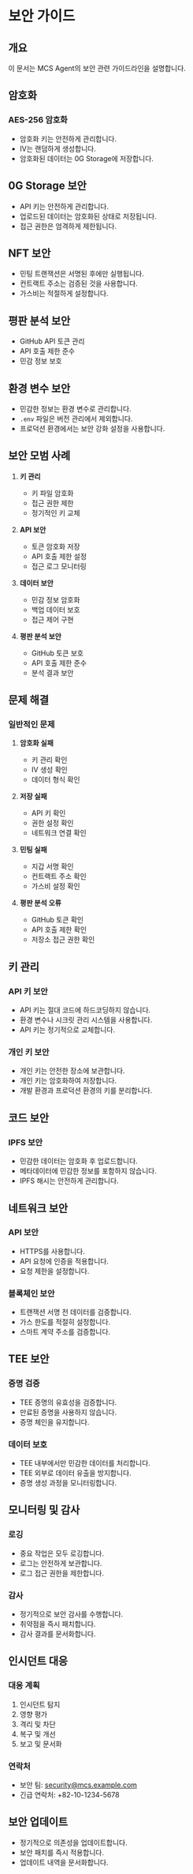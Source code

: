 # 보안 가이드

## 개요

이 문서는 MCS Agent의 보안 관련 가이드라인을 설명합니다.

## 암호화

### AES-256 암호화

- 암호화 키는 안전하게 관리합니다.
- IV는 랜덤하게 생성합니다.
- 암호화된 데이터는 0G Storage에 저장합니다.

## 0G Storage 보안

- API 키는 안전하게 관리합니다.
- 업로드된 데이터는 암호화된 상태로 저장됩니다.
- 접근 권한은 엄격하게 제한됩니다.

## NFT 보안

- 민팅 트랜잭션은 서명된 후에만 실행됩니다.
- 컨트랙트 주소는 검증된 것을 사용합니다.
- 가스비는 적절하게 설정합니다.

## 평판 분석 보안

- GitHub API 토큰 관리
- API 호출 제한 준수
- 민감 정보 보호

## 환경 변수 보안

- 민감한 정보는 환경 변수로 관리합니다.
- `.env` 파일은 버전 관리에서 제외합니다.
- 프로덕션 환경에서는 보안 강화 설정을 사용합니다.

## 보안 모범 사례

1. **키 관리**
   - 키 파일 암호화
   - 접근 권한 제한
   - 정기적인 키 교체

2. **API 보안**
   - 토큰 암호화 저장
   - API 호출 제한 설정
   - 접근 로그 모니터링

3. **데이터 보안**
   - 민감 정보 암호화
   - 백업 데이터 보호
   - 접근 제어 구현

4. **평판 분석 보안**
   - GitHub 토큰 보호
   - API 호출 제한 준수
   - 분석 결과 보안

## 문제 해결

### 일반적인 문제

1. **암호화 실패**
   - 키 관리 확인
   - IV 생성 확인
   - 데이터 형식 확인

2. **저장 실패**
   - API 키 확인
   - 권한 설정 확인
   - 네트워크 연결 확인

3. **민팅 실패**
   - 지갑 서명 확인
   - 컨트랙트 주소 확인
   - 가스비 설정 확인

4. **평판 분석 오류**
   - GitHub 토큰 확인
   - API 호출 제한 확인
   - 저장소 접근 권한 확인

## 키 관리

### API 키 보안
- API 키는 절대 코드에 하드코딩하지 않습니다.
- 환경 변수나 시크릿 관리 시스템을 사용합니다.
- API 키는 정기적으로 교체합니다.

### 개인 키 보안
- 개인 키는 안전한 장소에 보관합니다.
- 개인 키는 암호화하여 저장합니다.
- 개발 환경과 프로덕션 환경의 키를 분리합니다.

## 코드 보안

### IPFS 보안
- 민감한 데이터는 암호화 후 업로드합니다.
- 메타데이터에 민감한 정보를 포함하지 않습니다.
- IPFS 해시는 안전하게 관리합니다.

## 네트워크 보안

### API 보안
- HTTPS를 사용합니다.
- API 요청에 인증을 적용합니다.
- 요청 제한을 설정합니다.

### 블록체인 보안
- 트랜잭션 서명 전 데이터를 검증합니다.
- 가스 한도를 적절히 설정합니다.
- 스마트 계약 주소를 검증합니다.

## TEE 보안

### 증명 검증
- TEE 증명의 유효성을 검증합니다.
- 만료된 증명을 사용하지 않습니다.
- 증명 체인을 유지합니다.

### 데이터 보호
- TEE 내부에서만 민감한 데이터를 처리합니다.
- TEE 외부로 데이터 유출을 방지합니다.
- 증명 생성 과정을 모니터링합니다.

## 모니터링 및 감사

### 로깅
- 중요 작업은 모두 로깅합니다.
- 로그는 안전하게 보관합니다.
- 로그 접근 권한을 제한합니다.

### 감사
- 정기적으로 보안 감사를 수행합니다.
- 취약점을 즉시 패치합니다.
- 감사 결과를 문서화합니다.

## 인시던트 대응

### 대응 계획
1. 인시던트 탐지
2. 영향 평가
3. 격리 및 차단
4. 복구 및 개선
5. 보고 및 문서화

### 연락처
- 보안 팀: security@mcs.example.com
- 긴급 연락처: +82-10-1234-5678

## 보안 업데이트

- 정기적으로 의존성을 업데이트합니다.
- 보안 패치를 즉시 적용합니다.
- 업데이트 내역을 문서화합니다. 